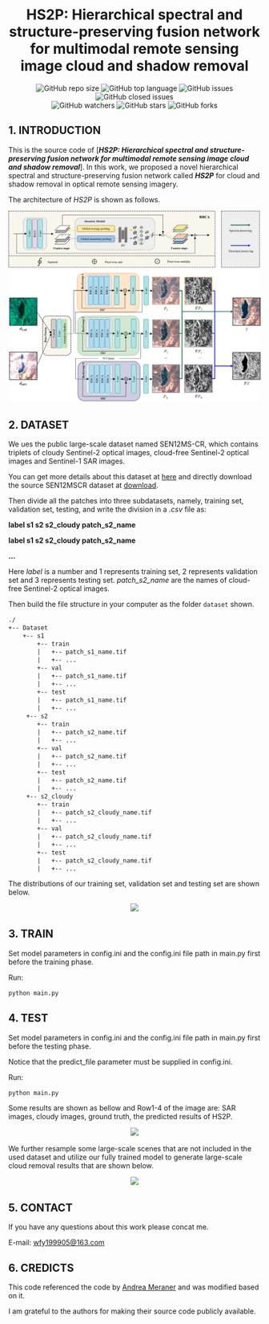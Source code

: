 <div align="center">
<h1>HS2P: Hierarchical spectral and structure-preserving fusion network for
multimodal remote sensing image cloud and shadow removal</h1>
</div>

<div align="center">
<img alt="GitHub repo size" src="https://img.shields.io/github/repo-size/weifanyi515/HS2P?color=green"> <img alt="GitHub top language" src="https://img.shields.io/github/languages/top/weifanyi515/HS2P">  <img alt="GitHub issues" src="https://img.shields.io/github/issues/weifanyi515/HS2P"> <img alt="GitHub closed issues" src="https://img.shields.io/github/issues-closed/weifanyi515/HS2P?color=red">
</div>
<div align="center">
<img alt="GitHub watchers" src="https://img.shields.io/github/watchers/weifanyi515/HS2P?style=social"> <img alt="GitHub stars" src="https://img.shields.io/github/stars/weifanyi515/HS2P?style=social"> <img alt="GitHub forks" src="https://img.shields.io/github/forks/weifanyi515/HS2P?style=social">
</div>


## 1. INTRODUCTION

This is the source code of [***HS2P: Hierarchical spectral and structure-preserving fusion network for multimodal remote sensing image cloud and shadow removal***]. In this work, we proposed a novel hierarchical spectral and structure-preserving fusion network called ***HS2P*** for cloud and shadow removal in optical remote sensing imagery.

The architecture of *HS2P* is shown as follows.

<div align="center"><img src="./read_images/hs2parchi.png"></div>


## 2. DATASET

We ues the public large-scale dataset named SEN12MS-CR, which contains triplets of cloudy Sentinel-2 optical images, cloud-free Sentinel-2 optical images and Sentinel-1 SAR images.

You can get more details about this dataset at [here](https://mediatum.ub.tum.de/1554803) and directly download the source SEN12MSCR dataset at [download](https://mediatum.ub.tum.de/1554803).

Then divide all the patches into three subdatasets, namely, training set, validation set, testing, and write the division in a *.csv* file as:

**label s1 s2 s2_cloudy patch_s2_name**

**label s1 s2 s2_cloudy patch_s2_name**

**...**

Here *label* is a number and 1 represents training set, 2 represents validation set and 3 represents testing set. *patch_s2_name* are the names of cloud-free Sentinel-2 optical images.

Then build the file structure in your computer as the folder `dataset` shown. 

```
./
+-- Dataset
    +--	s1
        +-- train
        |   +-- patch_s1_name.tif
        |   +-- ...
        +-- val
        |   +-- patch_s1_name.tif
        |   +-- ...
        +-- test
        |   +-- patch_s1_name.tif
        |   +-- ...
     +-- s2
        +-- train
        |   +-- patch_s2_name.tif
        |   +-- ...
        +-- val
        |   +-- patch_s2_name.tif
        |   +-- ...
        +-- test
        |   +-- patch_s2_name.tif
        |   +-- ...
     +-- s2_cloudy
        +-- train
        |   +-- patch_s2_cloudy_name.tif
        |   +-- ...
        +-- val
        |   +-- patch_s2_cloudy_name.tif
        |   +-- ...
        +-- test
        |   +-- patch_s2_cloudy_name.tif
        |   +-- ...
```

The distributions of our training set, validation set and testing set are shown below.

<div align="center"><img src="./read_images/data.png"></div>


## 3. TRAIN
Set model parameters in config.ini and the config.ini file path in main.py first before the training phase.

Run:

```bash
python main.py
```


## 4. TEST
Set model parameters in config.ini and the config.ini file path in main.py first before the testing phase.

Notice that the predict_file parameter must be supplied in config.ini.

Run:

```bash
python main.py
```

Some results are shown as bellow and Row1-4 of the image are: SAR images, cloudy images, ground truth, the predicted results of HS2P.

<div align="center"><img src="./read_images/results.png"></div>


We further resample some large-scale scenes that are not included in the used dataset and utilize our fully trained model to generate large-scale cloud
removal results that are shown below.

<div align="center"><img src="./read_images/largescale.png"></div>


## 5. CONTACT

If you have any questions about this work please concat me.

E-mail: wfy199905@163.com


## 6. CREDICTS
This code referenced the code by [Andrea Meraner](https://github.com/ameraner/dsen2-cr) and was modified based on it.

I am grateful to the authors for making their source code publicly available.




